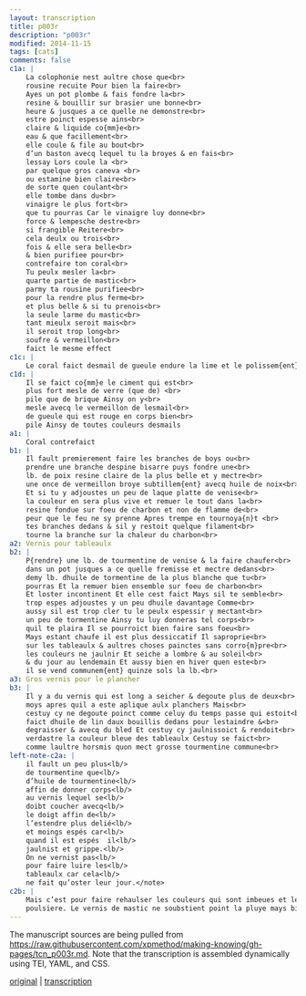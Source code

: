 ```yaml
---
layout: transcription
title: p003r
description: "p003r"
modified: 2014-11-15
tags: [cats]
comments: false
c1a: |
    La colophonie nest aultre chose que<br>
    rousine recuite Pour bien la faire<br>
    Ayes un pot plombe & fais fondre la<br>
    resine & bouillir sur brasier une bonne<br>
    heure & jusques a ce quelle ne demonstre<br>
    estre poinct espesse ains<br>
    claire & liquide co{mm}e<br>
    eau & que facillement<br>
    elle coule & file au bout<br>
    d’un baston avecq lequel tu la broyes & en fais<br>
    lessay Lors coule la <br>
    par quelque gros caneva <br>
    ou estamine bien claire<br>
    de sorte quen coulant<br>
    elle tombe dans du<br>
    vinaigre le plus fort<br>
    que tu pourras Car le vinaigre luy donne<br>
    force & lempesche destre<br>
    si frangible Reitere<br>
    cela deulx ou trois<br>
    fois & elle sera belle<br>
    & bien purifiee pour<br>
    contrefaire ton coral<br>
    Tu peulx mesler la<br>
    quarte partie de mastic<br>
    parmy ta rousine purifiee<br>
    pour la rendre plus ferme<br>
    et plus belle & si tu prenois<br>
    la seule larme du mastic<br>
    tant mieulx seroit mais<br>
    il seroit trop long<br>
    soufre & vermeillon<br>
    faict le mesme effect
c1c: |
    Le coral faict desmail de gueule endure la lime et le polissem{ent}
c1d: |
    Il se faict co{mm}e le ciment qui est<br>
    plus fort mesle de verre (que de) <br>
    pile que de brique Ainsy on y<br>
    mesle avecq le vermeillon de lesmail<br>
    de gueule qui est rouge en corps bien<br>
    pile Ainsy de toutes couleurs desmails
a1: |
    Coral contrefaict
b1: |
    Il fault premierement faire les branches de boys ou<br>
    prendre une branche despine bisarre puys fondre une<br>
    lb. de poix resine claire de la plus belle et y mectre<br>
    une once de vermeillon broye subtillem{ent} avecq huile de noix<br>
    Et si tu y adjoustes un peu de laque platte de venise<br>
    la couleur en sera plus vive et remuer le tout dans la<br>
    resine fondue sur foeu de charbon et non de flamme de<br>
    peur que le feu ne sy prenne Apres trempe en tournoya{n}t <br>
    tes branches dedans & sil y restoit quelque filament<br>
    tourne la branche sur la chaleur du charbon<br>
a2: Vernis pour tableaulx
b2: |
    P{rendre} une lb. de tourmentine de venise & la faire chaufer<br>
    dans un pot jusques a ce quelle fremisse et mectre dedans<br>
    demy lb. dhuile de tormentine de la plus blanche que tu<br>
    pourras Et la remuer bien ensemble sur foeu de charbon<br>
    Et loster incontinent Et elle cest faict Mays sil te semble<br>
    trop espes adjoustes y un peu dhuile davantage Comme<br>
    aussy sil est trop cler tu le peulx espessir y mectant<br>
    un peu de tormentine Ainsy tu luy donneras tel corps<br>
    quil te plaira Il se pourroict bien faire sans foeu<br>
    Mays estant chaufe il est plus dessiccatif Il saproprie<br>
    sur les tableaulx & aultres choses painctes sans corro{m}pre<br>
    les couleurs ne jaulnir Et seiche a lombre & au soleil<br>
    & du jour au lendemain Et aussy bien en hiver quen este<br>
    il se vend communem{ent} quinze sols la lb.<br>
a3: Gros vernis pour le plancher
b3: |
    Il y a du vernis qui est long a seicher & degoute plus de deux<br>
    moys apres quil a este aplique aulx planchers Mais<br>
    cestuy cy ne degoute poinct comme celuy du temps passe qui estoit<br>
    faict dhuile de lin daux bouillis dedans pour lestaindre &<br>
    degraisser & avecq du bled Et cestuy cy jaulnissoict & rendoit<br>
    verdastre la couleur bleue des tableaulx Cestuy se faict<br>
    comme laultre horsmis quon mect grosse tourmentine commune<br>
left-note-c2a: |
    il fault un peu plus<lb/>
    de tourmentine que<lb/>
    d’huile de tourmentine<lb/>
    affin de donner corps<lb/>
    au vernis lequel se<lb/>
    doibt coucher avecq<lb/>
    le doigt affin de<lb/>
    l’estendre plus delié<lb/>
    et moings espés car<lb/>
    quand il est espés  il<lb/>
    jaulnist et grippe.<lb/>
    On ne vernist pas<lb/>
    pour faire luire les<lb/>
    tableaulx car cela<lb/>
    ne fait qu’oster leur jour.</note>
c2b: |
    Mais c’est pour faire rehaulser les couleurs qui sont imbeues et les garder de la<lb/>
    poulsiere. Le vernis de mastic ne soubstient point la pluye mays bien celui d’huile et rousine. </note>
---
```


The manuscript sources are being pulled from <https://raw.githubusercontent.com/xpmethod/making-knowing/gh-pages/tcn_p003r.md>. Note that the transcription is assembled dynamically using TEI, YAML, and CSS.

[original](manuscript.html) \| [transcription](tcn_p003r.html)
